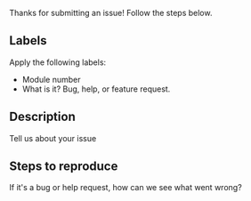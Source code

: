 Thanks for submitting an issue! Follow the steps below. 

## Labels
Apply the following labels:
- Module number
- What is it? Bug, help, or feature request.

## Description

Tell us about your issue

## Steps to reproduce

If it's a bug or help request, how can we see what went wrong?
